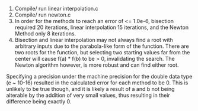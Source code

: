 1. Compile/ run linear interpolation.c
2. Compile/ run newton.c
3. In order for the methods to reach an error of <= 1.0e-6, bisection required 20 iterations, linear interpolation 15 iterations, and the Newton Method only 8 iterations. 
4. Bisection and linear interpolation may not always find a root with arbitrary inputs due to the parabola-like form of the function. There are two roots for the function, but selecting two starting values far from the center will cause f(a) * f(b) to be > 0, invalidating the search. The Newton algorithm however, is more robust and can find either root. 

Specifying a precision under the machine precision for the double data type (e ~ 10-16) resulted in the calculated error for each method to be 0. This is unlikely to be true though, and it is likely a result of a and b not being alterable by the addition of very small values, thus resulting in their difference being exactly 0. 
